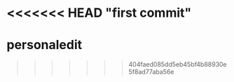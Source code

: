 <<<<<<< HEAD
"first commit"
=======
# personaledit
>>>>>>> 404faed085dd5eb45bf4b88930e5f8ad77aba56e
